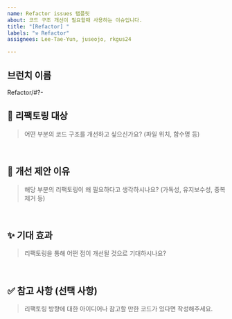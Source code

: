 ```yaml
---
name: Refactor issues 탬플릿
about: 코드 구조 개선이 필요할때 사용하는 이슈입니다.
title: "[Refactor] "
labels: "⚒️ Refactor"
assignees: Lee-Tae-Yun, juseojo, rkgus24

---
```


## 브런치 이름
Refactor/#?-

## 🎯 리팩토링 대상
> 어떤 부분의 코드 구조를 개선하고 싶으신가요? (파일 위치, 함수명 등)

<br>

## 🤔 개선 제안 이유
> 해당 부분의 리팩토링이 왜 필요하다고 생각하시나요? (가독성, 유지보수성, 중복 제거 등)

<br>

## ✨ 기대 효과
> 리팩토링을 통해 어떤 점이 개선될 것으로 기대하시나요?

<br>

## ✅ 참고 사항 (선택 사항)
> 리팩토링 방향에 대한 아이디어나 참고할 만한 코드가 있다면 작성해주세요.
